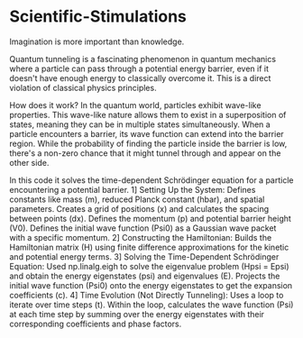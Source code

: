 # Scientific-Stimulations
Imagination is more important than knowledge.

Quantum tunneling is a fascinating phenomenon in quantum mechanics where a particle can pass through a potential energy barrier, even if it doesn't have enough energy to classically overcome it. This is a direct violation of classical physics principles.

How does it work?
In the quantum world, particles exhibit wave-like properties. This wave-like nature allows them to exist in a superposition of states, meaning they can be in multiple states simultaneously. When a particle encounters a barrier, its wave function can extend into the barrier region. While the probability of finding the particle inside the barrier is low, there's a non-zero chance that it might tunnel through and appear on the other side.   

In this code it solves the time-dependent Schrödinger equation for a particle encountering a potential barrier.
1] Setting Up the System:
Defines constants like mass (m), reduced Planck constant (hbar), and spatial parameters.
Creates a grid of positions (x) and calculates the spacing between points (dx).
Defines the momentum (p) and potential barrier height (V0).
Defines the initial wave function (Psi0) as a Gaussian wave packet with a specific momentum.
2] Constructing the Hamiltonian:
Builds the Hamiltonian matrix (H) using finite difference approximations for the kinetic and potential energy terms.
3] Solving the Time-Dependent Schrödinger Equation:
Used np.linalg.eigh to solve the eigenvalue problem (Hpsi = Epsi) and obtain the energy eigenstates (psi) and eigenvalues (E).
Projects the initial wave function (Psi0) onto the energy eigenstates to get the expansion coefficients (c).
4] Time Evolution (Not Directly Tunneling):
Uses a loop to iterate over time steps (t).
Within the loop, calculates the wave function (Psi) at each time step by summing over the energy eigenstates with their corresponding coefficients and phase factors.
